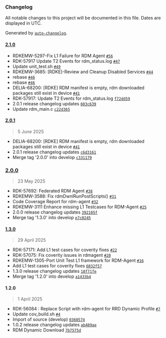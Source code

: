 ### Changelog

All notable changes to this project will be documented in this file. Dates are displayed in UTC.

Generated by [`auto-changelog`](https://github.com/CookPete/auto-changelog).

#### [2.1.0](https://github.com/rdkcentral/rdm-agent/compare/2.0.1...2.1.0)

- RDKEMW-5297-Fix L1 Failure for RDM Agent [`#56`](https://github.com/rdkcentral/rdm-agent/pull/56)
- RDK-57917 Update T2 Events for rdm_status.log  [`#47`](https://github.com/rdkcentral/rdm-agent/pull/47)
- Update unit_test.sh [`#49`](https://github.com/rdkcentral/rdm-agent/pull/49)
- RDKEMW-3685: [RDKE]-Review and Cleanup Disabled Services [`#44`](https://github.com/rdkcentral/rdm-agent/pull/44)
- rebase [`#46`](https://github.com/rdkcentral/rdm-agent/pull/46)
- rebase [`#46`](https://github.com/rdkcentral/rdm-agent/pull/46)
- DELIA-68200: [RDKE] RDM manifest is empty, rdm downloaded packages still exist in device [`#41`](https://github.com/rdkcentral/rdm-agent/pull/41)
- RDK-57917: Update T2 Events for rdm_status.log [`f72dd59`](https://github.com/rdkcentral/rdm-agent/commit/f72dd59ce1555cb1acf4437033e0ad64fe04bd5e)
- 2.0.1 release changelog updates [`603c639`](https://github.com/rdkcentral/rdm-agent/commit/603c6392a3c488675006ed86dfc4bd0dc6db76a0)
- Update rdm_main.c [`c22d365`](https://github.com/rdkcentral/rdm-agent/commit/c22d3651bd8a918d71db9fa7e4d71c2e9abdeffd)

#### [2.0.1](https://github.com/rdkcentral/rdm-agent/compare/2.0.0...2.0.1)

> 5 June 2025

- DELIA-68200: [RDKE] RDM manifest is empty, rdm downloaded packages still exist in device [`#41`](https://github.com/rdkcentral/rdm-agent/pull/41)
- 2.0.1 release changelog updates [`c6d3161`](https://github.com/rdkcentral/rdm-agent/commit/c6d31615a302be3c7d2456a8477a2a7adca58b3c)
- Merge tag '2.0.0' into develop [`c331179`](https://github.com/rdkcentral/rdm-agent/commit/c3311794db9d96172ef2eea2ffce39df7c9fc398)

### [2.0.0](https://github.com/rdkcentral/rdm-agent/compare/1.3.0...2.0.0)

> 23 May 2025

- RDK-57692: Federated RDM Agent [`#38`](https://github.com/rdkcentral/rdm-agent/pull/38)
- RDKEMW-3588: Fix rdmDwnlRunPostScripts() [`#31`](https://github.com/rdkcentral/rdm-agent/pull/31)
- Code Coverage Report for rdm-agent [`#32`](https://github.com/rdkcentral/rdm-agent/pull/32)
- RDKEMW-3111 Enhance missing L1 Testcases for RDM-Agent [`#25`](https://github.com/rdkcentral/rdm-agent/pull/25)
- 2.0.0 release changelog updates [`392105f`](https://github.com/rdkcentral/rdm-agent/commit/392105fcf9491c044434ba95f5fcb7d7811ee578)
- Merge tag '1.3.0' into develop [`e7c0245`](https://github.com/rdkcentral/rdm-agent/commit/e7c0245c859eb3749388a6ce417e5acae26912da)

#### [1.3.0](https://github.com/rdkcentral/rdm-agent/compare/1.2.0...1.3.0)

> 29 April 2025

- RDK-57171: Add L1 test cases for coverity fixes [`#22`](https://github.com/rdkcentral/rdm-agent/pull/22)
- RDK-57075: Fix coverity issues in rdmagent [`#20`](https://github.com/rdkcentral/rdm-agent/pull/20)
- RDKEMW-1305-Port Unit Test L1 framework for RDM-Agent [`#16`](https://github.com/rdkcentral/rdm-agent/pull/16)
- Add L1 test cases for coverity fixes [`6032f57`](https://github.com/rdkcentral/rdm-agent/commit/6032f57f077be484d2d9eaa935998c822aa47ea3)
- 1.3.0 release changelog updates [`18f71fe`](https://github.com/rdkcentral/rdm-agent/commit/18f71fe7e894484923d5657c59ea725d138e9ce3)
- Merge tag '1.2.0' into develop [`a1433b4`](https://github.com/rdkcentral/rdm-agent/commit/a1433b42435b9f6edd1750e6197d59ba2b69b689)

#### 1.2.0

> 1 April 2025

- RDK-56084 : Replace Script with rdm-agent for RRD Dynamic Profile [`#7`](https://github.com/rdkcentral/rdm-agent/pull/7)
- Update cov_build.sh [`#4`](https://github.com/rdkcentral/rdm-agent/pull/4)
- Import of source (develop) [`0360574`](https://github.com/rdkcentral/rdm-agent/commit/036057460675cec1e1bf9b8e458a9b404887e5b6)
- 1.0.2 release changelog updates [`ab489ae`](https://github.com/rdkcentral/rdm-agent/commit/ab489aea6e3771fa10716c12321a77a93e9806e8)
- RDM Dynamic Download [`7b7575d`](https://github.com/rdkcentral/rdm-agent/commit/7b7575df8709d40fd303c53cd6e356d1f9288821)
